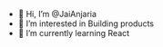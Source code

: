 - 👋 Hi, I’m @JaiAnjaria
- 👀 I’m interested in Building products
- 🌱 I’m currently learning React


<!---
JaiAnjaria/JaiAnjaria is a ✨ special ✨ repository because its `README.md` (this file) appears on your GitHub profile.
You can click the Preview link to take a look at your changes.
--->
